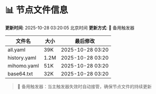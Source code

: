 # 📊 节点文件信息

**更新时间**: 2025-10-28 03:20:05 北京时间
**更新方式**: 🔄 备用触发器

| 文件名 | 大小 | 最后修改 |
|--------|------|----------|
| all.yaml | 39K | 2025-10-28 03:20 |
| history.yaml | 1.2M | 2025-10-28 03:20 |
| mihomo.yaml | 51K | 2025-10-28 03:20 |
| base64.txt | 32K | 2025-10-28 03:20 |

> 🔄 备用触发器：当主触发器失效时自动接管，确保节点文件的持续更新
